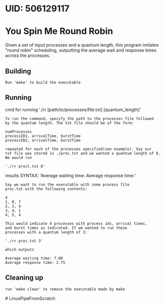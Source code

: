 # UID: 506129117
# You Spin Me Round Robin

Given a set of input processes and a quantum length,
this program imitates "round robin" scheduling, outputting
the average wait and response times across the processes.

## Building

```shell
Run 'make' to build the executable
```

## Running

cmd for running './rr [path/to/processes/file.txt] [quantum_length]'
```shell
To run the command, specify the path to the processes file followed
by the quantum length. The txt file should be of the form:

numProcesses
processID1, arrivalTime, burstTime
processID2, arrivalTime, burstTime

repeated for each of the processes specified(see example). Say our 
txt file was stored in ./proc.txt and we wanted a quantum length of 8.
We would run 

'./rr proct.txt 8'

```

results 
SYNTAX:
'Average waiting time:
Average response time:'
```shell
Say we want to run the executable with some process file
proc.txt with the following contents:

4
1, 0, 7
2, 2, 4
3, 4, 1
4, 5, 4

This would indicate 4 processes with process ids, arrival times,
and burst times as indicated. If we wanted to run these 
processes with a quantum length of 3:

'./rr proc.txt 3'

which outputs

Average waiting time: 7.00
Average response time: 2.75

```

## Cleaning up

```shell
run 'make clean' to remove the executable made by make
```
#   L i n u x P i p e F r o m S c r a t c h  
 